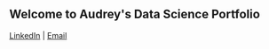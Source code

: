 ## Welcome to Audrey's Data Science Portfolio

[LinkedIn](https://www.linkedin.com/in/audreychu/) | [Email](audreychu27@gmail.com)

